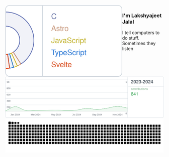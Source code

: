 <picture>
  <source media="(prefers-color-scheme: dark)" srcset="assets/languages-dark.svg">
  <img alt="mglsj's most used languages" src="assets/languages-light.svg" width="__LANGUAGE_CHART_WIDTH__" align="left" />
</picture>

### I'm Lakshyajeet Jalal
I tell computers to do stuff.
<br/>
Sometimes they listen

<picture>
  <source media="(prefers-color-scheme: dark)" srcset="assets/stats-dark.svg">
  <img alt="mglsj's GitHub contributions" src="assets/stats-light.svg" />
</picture>

<picture align="center">
  <source media="(prefers-color-scheme: dark)" srcset="https://raw.githubusercontent.com/mglsj/mglsj/snake/github-snake-dark.svg" />
  <source media="(prefers-color-scheme: light)" srcset="https://raw.githubusercontent.com/mglsj/mglsj/snake/github-snake.svg" />
  <img alt="github-snake" src="https://raw.githubusercontent.com/mglsj/mglsj/snake/github-snake.svg" />
</picture>
